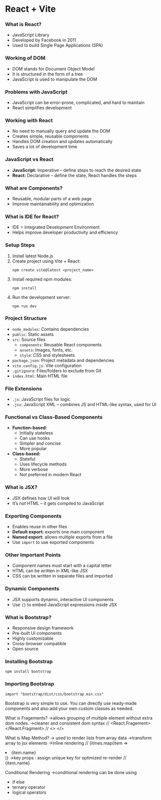   <h1>React + Vite</h1>

  <h3>What is React?</h3>
  <ul>
    <li>JavaScript Library</li>
    <li>Developed by Facebook in 2011</li>
    <li>Used to build Single Page Applications (SPA)</li>
  </ul>

  <h3>Working of DOM</h3>
  <ul>
    <li>DOM stands for Document Object Model</li>
    <li>It is structured in the form of a tree</li>
    <li>JavaScript is used to manipulate the DOM</li>
  </ul>

  <h3>Problems with JavaScript</h3>
  <ul>
    <li>JavaScript can be error-prone, complicated, and hard to maintain</li>
    <li>React simplifies development</li>
  </ul>

  <h3>Working with React</h3>
  <ul>
    <li>No need to manually query and update the DOM</li>
    <li>Creates simple, reusable components</li>
    <li>Handles DOM creation and updates automatically</li>
    <li>Saves a lot of development time</li>
  </ul>

  <h3>JavaScript vs React</h3>
  <ul>
    <li><strong>JavaScript:</strong> Imperative – define steps to reach the desired state</li>
    <li><strong>React:</strong> Declarative – define the state, React handles the steps</li>
  </ul>

  <h3>What are Components?</h3>
  <ul>
    <li>Reusable, modular parts of a web page</li>
    <li>Improve maintainability and optimization</li>
  </ul>

  <h3>What is IDE for React?</h3>
  <ul>
    <li>IDE = Integrated Development Environment</li>
    <li>Helps improve developer productivity and efficiency</li>
  </ul>

  <h3>Setup Steps</h3>
  <ol>
    <li>Install latest Node.js</li>
    <li>Create project using Vite + React:
      <pre><code>npm create vite@latest &lt;project_name&gt;</code></pre>
    </li>
    <li>Install required npm modules:
      <pre><code>npm install</code></pre>
    </li>
    <li>Run the development server:
      <pre><code>npm run dev</code></pre>
    </li>
  </ol>

  <h3>Project Structure</h3>
  <ul>
    <li><code>node_modules</code>: Contains dependencies</li>
    <li><code>public</code>: Static assets</li>
    <li><code>src</code>: Source files
      <ul>
        <li><code>components</code>: Reusable React components</li>
        <li><code>assets</code>: Images, fonts, etc.</li>
        <li><code>style</code>: CSS and stylesheets</li>
      </ul>
    </li>
    <li><code>package.json</code>: Project metadata and dependencies</li>
    <li><code>vite.config.js</code>: Vite configuration</li>
    <li><code>.gitignore</code>: Files/folders to exclude from Git</li>
    <li><code>index.html</code>: Main HTML file</li>
  </ul>

  <h3>File Extensions</h3>
  <ul>
    <li><code>.js</code>: JavaScript files for logic</li>
    <li><code>.jsx</code>: JavaScript XML – combines JS and HTML-like syntax, used for UI</li>
  </ul>

  <h3>Functional vs Class-Based Components</h3>
  <ul>
    <li><strong>Function-based:</strong>
      <ul>
        <li>Initially stateless</li>
        <li>Can use hooks</li>
        <li>Simpler and concise</li>
        <li>More popular</li>
      </ul>
    </li>
    <li><strong>Class-based:</strong>
      <ul>
        <li>Stateful</li>
        <li>Uses lifecycle methods</li>
        <li>More verbose</li>
        <li>Not preferred in modern React</li>
      </ul>
    </li>
  </ul>

  <h3>What is JSX?</h3>
  <ul>
    <li>JSX defines how UI will look</li>
    <li>It’s not HTML – it gets compiled to JavaScript</li>
  </ul>

  <h3>Exporting Components</h3>
  <ul>
    <li>Enables reuse in other files</li>
    <li><strong>Default export:</strong> exports one main component</li>
    <li><strong>Named export:</strong> allows multiple exports from a file</li>
    <li>Use <code>import</code> to use exported components</li>
  </ul>

  <h3>Other Important Points</h3>
  <ul>
    <li>Component names must start with a capital letter</li>
    <li>HTML can be written in XML-like JSX</li>
    <li>CSS can be written in separate files and imported</li>
  </ul>

  <h3>Dynamic Components</h3>
  <ul>
    <li>JSX supports dynamic, interactive UI components</li>
    <li>Use <code>{}</code> to embed JavaScript expressions inside JSX</li>
  </ul>

  <h3>What is Bootstrap?</h3>
  <ul>
    <li>Responsive design framework</li>
    <li>Pre-built UI components</li>
    <li>Highly customizable</li>
    <li>Cross-browser compatible</li>
    <li>Open source</li>
  </ul>

  <h3>Installing Bootstrap</h3>
  <pre><code>npm install bootstrap</code></pre>

  <h3>Importing Bootstrap</h3>
  <pre><code>import "bootstrap/dist/css/bootstrap.min.css"</code></pre>

  <p>Bootstrap is very simple to use. You can directly use ready-made components and also add your own custom classes as needed.</p>

What is Fragements?
->allows grouping of multiple element without extra dom nodes.
->cleaner and consistent dom
syntax
// <React.Fragement></React.Fragment>
// <> </>

What is Map Method?
-> used to render lists from array data
->transform array to jsx elements
->Inline rendering
// {itmes.map(item => <li key={item.id}>{item.name}</li>)}
->key props : assign unique key for optimized re-render
// <div key={item.id}>{item.name}</div>

Conditional Rendering
->conditional rendering can be done using

- if else
- ternary operator
- logical operators
